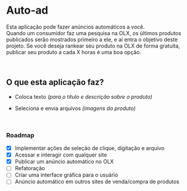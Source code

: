 # Auto-ad
Esta aplicação pode fazer anúncios automáticos a você. </br>
Quando um consumidor faz uma pesquisa na OLX, os últimos produtos publicados serão mostrados primeiro a ele, e aí entra o objetivo deste projeto. 
Se você deseja rankear seu produto na OLX de forma gratuita, publicar seu produto a cada X horas é uma boa opção. 

</br>

## O que esta aplicação faz? 
<ul type="square">
<li>
  
Coloca texto _(para o título e descrição sobre o produto)_
</li>
<li>
  
Seleciona e envia arquivos _(imagens do produto)_</li>
</ul>


</br>

### Roadmap
* [X] Implementar ações de seleção de clique, digitação e arquivo
* [X] Acessar e interagir com qualquer site
* [X] Publicar um anúncio automático no OLX
* [ ] Refatoração 
* [ ] Criar uma interface gráfica para o usuário
* [ ] Anúncio automático em outros sites de venda/compra de produtos
